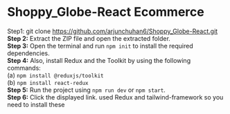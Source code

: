 # Shoppy_Globe-React Ecommerce


Step1: git clone https://github.com/arjunchuhan6/Shoppy_Globe-React.git
**Step 2:** Extract the ZIP file and open the extracted folder.  
**Step 3:** Open the terminal and run `npm init` to install the required dependencies.  
**Step 4:** Also, install Redux and the Toolkit by using the following commands:  
(a) `npm install @reduxjs/toolkit`  
(b) `npm install react-redux`  
**Step 5:** Run the project using `npm run dev` or `npm start`.  
**Step 6:** Click the displayed link.
used Redux and tailwind-framework so you need to install these 
